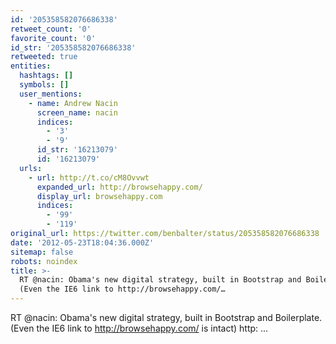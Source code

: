 ```yaml
---
id: '205358582076686338'
retweet_count: '0'
favorite_count: '0'
id_str: '205358582076686338'
retweeted: true
entities:
  hashtags: []
  symbols: []
  user_mentions:
    - name: Andrew Nacin
      screen_name: nacin
      indices:
        - '3'
        - '9'
      id_str: '16213079'
      id: '16213079'
  urls:
    - url: http://t.co/cM8Ovvwt
      expanded_url: http://browsehappy.com/
      display_url: browsehappy.com
      indices:
        - '99'
        - '119'
original_url: https://twitter.com/benbalter/status/205358582076686338
date: '2012-05-23T18:04:36.000Z'
sitemap: false
robots: noindex
title: >-
  RT @nacin: Obama's new digital strategy, built in Bootstrap and Boilerplate.
  (Even the IE6 link to http://browsehappy.com/…
---
```


RT @nacin: Obama's new digital strategy, built in Bootstrap and Boilerplate. (Even the IE6 link to http://browsehappy.com/ is intact) http: ...